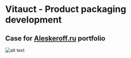# Vitauct - Product packaging development ##

## Case for [Aleskeroff.ru](https://aleskeroff.ru/) portfolio ##

![alt text](https://s3-alpha-sig.figma.com/img/cecf/cca7/d3f1f8917f3503a674de960b5424fe7e?Expires=1615161600&Signature=F1t4GP09nR8qKh7UoDzhT3p5oBl3hesFoKiBsDorX8qvVhJJyCtVAjrC8f4WZ08J2rVeLqcr7qyK9B386XivaZlB0QC5ogu8sYjrOiFPU1lBd-hMN4r8Xk0wf73DN-HN8CI1Oa5D7JGsq-aYuJOPwpkNO2GPURab4QKYXiji9v5IMQZPuU3OIXGwu4a4ST-wvGz2osBCgj6QGBJJ35u7a2d7Wp6SM2D7esvgvzSDJdWyo7p2lLrjLJmWPj-ReItMU5BYPPVkzkc5ACkqUpSfbTES6z1oTz707-J7vjC1-z-t5jivvfGfoMD29P~tNjGvpjqbH5WPr0SJAGCoUuGCdA__&Key-Pair-Id=APKAINTVSUGEWH5XD5UA)